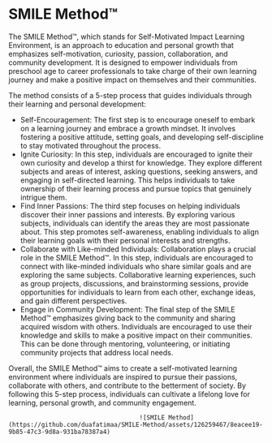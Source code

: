 # SMILE Method™
The SMILE Method™, which stands for Self-Motivated Impact Learning Environment, is an approach to education and personal growth that emphasizes self-motivation, curiosity, passion, collaboration, and community development. It is designed to empower individuals from preschool age to career professionals to take charge of their own learning journey and make a positive impact on themselves and their communities.

The method consists of a 5-step process that guides individuals through their learning and personal development:

- Self-Encouragement: The first step is to encourage oneself to embark on a learning journey and embrace a growth mindset. It involves fostering a positive attitude, setting goals, and developing self-discipline to stay motivated throughout the process.
- Ignite Curiosity: In this step, individuals are encouraged to ignite their own curiosity and develop a thirst for knowledge. They explore different subjects and areas of interest, asking questions, seeking answers, and engaging in self-directed learning. This helps individuals to take ownership of their learning process and pursue topics that genuinely intrigue them.
- Find Inner Passions: The third step focuses on helping individuals discover their inner passions and interests. By exploring various subjects, individuals can identify the areas they are most passionate about. This step promotes self-awareness, enabling individuals to align their learning goals with their personal interests and strengths.
- Collaborate with Like-minded Individuals: Collaboration plays a crucial role in the SMILE Method™. In this step, individuals are encouraged to connect with like-minded individuals who share similar goals and are exploring the same subjects. Collaborative learning experiences, such as group projects, discussions, and brainstorming sessions, provide opportunities for individuals to learn from each other, exchange ideas, and gain different perspectives.
- Engage in Community Development: The final step of the SMILE Method™ emphasizes giving back to the community and sharing acquired wisdom with others. Individuals are encouraged to use their knowledge and skills to make a positive impact on their communities. This can be done through mentoring, volunteering, or initiating community projects that address local needs.

Overall, the SMILE Method™ aims to create a self-motivated learning environment where individuals are inspired to pursue their passions, collaborate with others, and contribute to the betterment of society. By following this 5-step process, individuals can cultivate a lifelong love for learning, personal growth, and community engagement.
                                                  
                                                   
                                        ![SMILE Method](https://github.com/duafatimaa/SMILE-Method/assets/126259467/8eacee19-9b85-47c3-9d8a-931ba78387a4)
